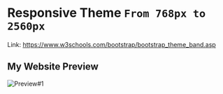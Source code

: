# Responsive Theme `From 768px to 2560px`
Link: https://www.w3schools.com/bootstrap/bootstrap_theme_band.asp

## My Website Preview
![Preview#1](image.png)